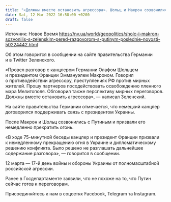 ```yaml
---
title: "«Должны вместе остановить агрессора». Шольц и Макрон созвонились с Зеленским перед разговором с Путиным"
date: Sat, 12 Mar 2022 16:58:00 +0200
draft: false
---
```

Источник: Новое Время https://nv.ua/world/geopolitics/sholc-i-makron-sozvonilis-s-zelenskim-pered-razgovorom-s-putinym-poslednie-novosti-50224442.html


Об этом говорится в сообщении на сайте правительства Германии и в Twitter Зеленского. 

«Провел разговор с канцлером Германии Олафом Шольцем и президентом Франции Эммануэлем Макроном. Говорил о противодействии агрессору, преступлениях РФ против мирных жителей. Прошу партнеров посодействовать освобождению пленного мэра Мелитополя. Обговорил также перспективу мирных переговоров. Должны вместе остановить агрессора», — написал Зеленский. 

На сайте правительства Германии отмечается, что немецкий канцлер договорился поддерживать связь с президентом Украины.

После Макрон и Шольц созвонились с Путиным и призвали его немедленно прекратить огонь.

«В ходе 75-минутной беседы канцлер и президент Франции призвали к немедленному прекращению огня в Украине и дипломатическому решению конфликта. Было решено не разглашать дальнейшее содержание разговора», — говорится в сообщении. 

12 марта — 17-й день войны и обороны Украины от полномасштабной российской агрессии.

 Ранее в Госдепартаменте заявили, что не похоже на то, что Путин сейчас готов к переговорам.

Присоединяйтесь к нам в соцсетях Facebook, Telegram та Instagram.
